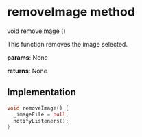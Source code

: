 


# removeImage method








void removeImage
()





<p>This function removes the image selected.</p>
<p><strong>params</strong>:
  None</p>
<p><strong>returns</strong>:
  None</p>



## Implementation

```dart
void removeImage() {
  _imageFile = null;
  notifyListeners();
}
```







